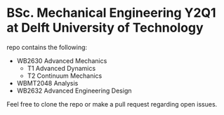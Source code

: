 # BSc. Mechanical Engineering Y2Q1 at Delft University of Technology

repo contains the following:
  - WB2630 Advanced Mechanics
    * T1 Advanced Dynamics
    * T2 Continuum Mechanics
  - WBMT2048 Analysis
  - WB2632 Advanced Engineering Design
 

Feel free to clone the repo or make a pull request regarding open issues.
